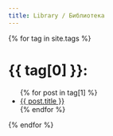 ```yaml
---
title: Library / Библиотека
---
```


{% for tag in site.tags %}
  <h1>{{ tag[0] }}:</h1>
  <ul>
    {% for post in tag[1] %}
      <li><a href="{{ post.url }}">{{ post.title }}</a></li>
	{% endfor %}
  </ul>
{% endfor %}